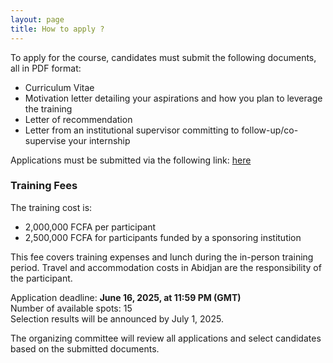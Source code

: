 ```yaml
---
layout: page
title: How to apply ?
---
```


To apply for the course, candidates must submit the following documents, all in PDF format:

- Curriculum Vitae  
- Motivation letter detailing your aspirations and how you plan to leverage the training  
- Letter of recommendation  
- Letter from an institutional supervisor committing to follow-up/co-supervise your internship  

Applications must be submitted via the following link: [here](https://forms.gle/yT49tcERiHjhqUEp8)

### Training Fees

The training cost is:

- 2,000,000 FCFA per participant  
- 2,500,000 FCFA for participants funded by a sponsoring institution  

This fee covers training expenses and lunch during the in-person training period. Travel and accommodation costs in Abidjan are the responsibility of the participant.

 Application deadline: **June 16, 2025, at 11:59 PM (GMT)**  
 Number of available spots: 15  
 Selection results will be announced by July 1, 2025.

The organizing committee will review all applications and select candidates based on the submitted documents.

